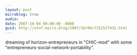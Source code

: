 ```yaml
---
layout: post
microblog: true
audio: 
date: 2007-10-04 00:00:00 -0000
guid: http://xtof.micro.blog/2007/10/04/t312527432.html
---
```

dreaming of horizon-entrepreneurs in "CHIC-mod" with some "entrepreneurs-social-network-portability".
